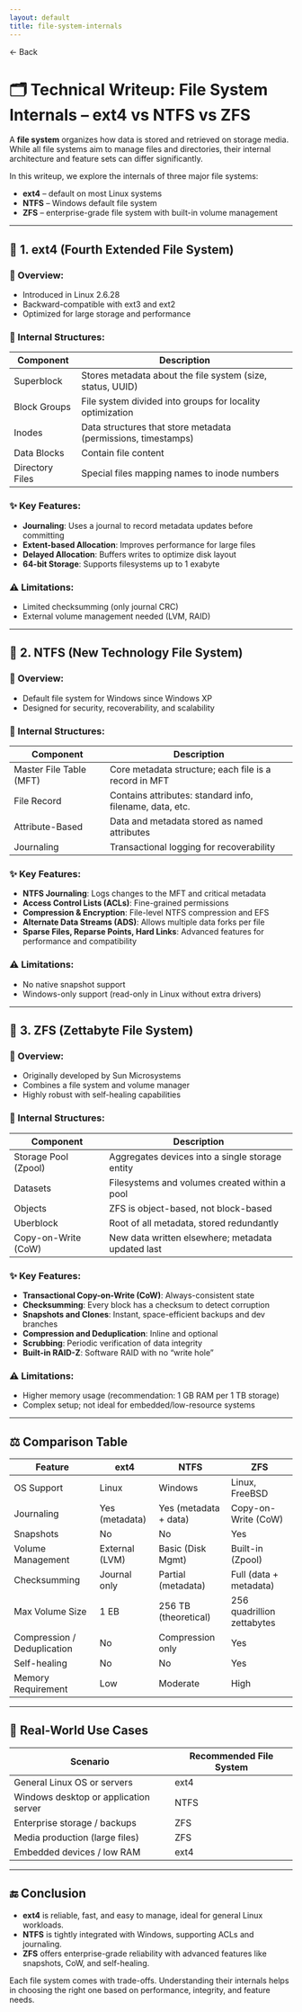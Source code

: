 ```yaml
---
layout: default
title: file-system-internals 
---
```


<a href="https://anish7600.github.io/technical-writeups" style="text-decoration: none;">← Back</a>


# 🗂 Technical Writeup: File System Internals – ext4 vs NTFS vs ZFS

A **file system** organizes how data is stored and retrieved on storage media. While all file systems aim to manage files and directories, their internal architecture and feature sets can differ significantly.

In this writeup, we explore the internals of three major file systems:

* **ext4** – default on most Linux systems
* **NTFS** – Windows default file system
* **ZFS** – enterprise-grade file system with built-in volume management

---

## 🧱 1. ext4 (Fourth Extended File System)

### 📌 Overview:

* Introduced in Linux 2.6.28
* Backward-compatible with ext3 and ext2
* Optimized for large storage and performance

### 📂 Internal Structures:

| Component       | Description                                                   |
| --------------- | ------------------------------------------------------------- |
| Superblock      | Stores metadata about the file system (size, status, UUID)    |
| Block Groups    | File system divided into groups for locality optimization     |
| Inodes          | Data structures that store metadata (permissions, timestamps) |
| Data Blocks     | Contain file content                                          |
| Directory Files | Special files mapping names to inode numbers                  |

### ✨ Key Features:

* **Journaling**: Uses a journal to record metadata updates before committing
* **Extent-based Allocation**: Improves performance for large files
* **Delayed Allocation**: Buffers writes to optimize disk layout
* **64-bit Storage**: Supports filesystems up to 1 exabyte

### ⚠️ Limitations:

* Limited checksumming (only journal CRC)
* External volume management needed (LVM, RAID)

---

## 🧾 2. NTFS (New Technology File System)

### 📌 Overview:

* Default file system for Windows since Windows XP
* Designed for security, recoverability, and scalability

### 📂 Internal Structures:

| Component               | Description                                              |
| ----------------------- | -------------------------------------------------------- |
| Master File Table (MFT) | Core metadata structure; each file is a record in MFT    |
| File Record             | Contains attributes: standard info, filename, data, etc. |
| Attribute-Based         | Data and metadata stored as named attributes             |
| Journaling              | Transactional logging for recoverability                 |

### ✨ Key Features:

* **NTFS Journaling**: Logs changes to the MFT and critical metadata
* **Access Control Lists (ACLs)**: Fine-grained permissions
* **Compression & Encryption**: File-level NTFS compression and EFS
* **Alternate Data Streams (ADS)**: Allows multiple data forks per file
* **Sparse Files, Reparse Points, Hard Links**: Advanced features for performance and compatibility

### ⚠️ Limitations:

* No native snapshot support
* Windows-only support (read-only in Linux without extra drivers)

---

## 🧬 3. ZFS (Zettabyte File System)

### 📌 Overview:

* Originally developed by Sun Microsystems
* Combines a file system and volume manager
* Highly robust with self-healing capabilities

### 📂 Internal Structures:

| Component            | Description                                       |
| -------------------- | ------------------------------------------------- |
| Storage Pool (Zpool) | Aggregates devices into a single storage entity   |
| Datasets             | Filesystems and volumes created within a pool     |
| Objects              | ZFS is object-based, not block-based              |
| Uberblock            | Root of all metadata, stored redundantly          |
| Copy-on-Write (CoW)  | New data written elsewhere; metadata updated last |

### ✨ Key Features:

* **Transactional Copy-on-Write (CoW)**: Always-consistent state
* **Checksumming**: Every block has a checksum to detect corruption
* **Snapshots and Clones**: Instant, space-efficient backups and dev branches
* **Compression and Deduplication**: Inline and optional
* **Scrubbing**: Periodic verification of data integrity
* **Built-in RAID-Z**: Software RAID with no “write hole”

### ⚠️ Limitations:

* Higher memory usage (recommendation: 1 GB RAM per 1 TB storage)
* Complex setup; not ideal for embedded/low-resource systems

---

## ⚖️ Comparison Table

| Feature                     | ext4           | NTFS                  | ZFS                        |
| --------------------------- | -------------- | --------------------- | -------------------------- |
| OS Support                  | Linux          | Windows               | Linux, FreeBSD             |
| Journaling                  | Yes (metadata) | Yes (metadata + data) | Copy-on-Write (CoW)        |
| Snapshots                   | No             | No                    | Yes                        |
| Volume Management           | External (LVM) | Basic (Disk Mgmt)     | Built-in (Zpool)           |
| Checksumming                | Journal only   | Partial (metadata)    | Full (data + metadata)     |
| Max Volume Size             | 1 EB           | 256 TB (theoretical)  | 256 quadrillion zettabytes |
| Compression / Deduplication | No             | Compression only      | Yes                        |
| Self-healing                | No             | No                    | Yes                        |
| Memory Requirement          | Low            | Moderate              | High                       |

---

## 📁 Real-World Use Cases

| Scenario                              | Recommended File System |
| ------------------------------------- | ----------------------- |
| General Linux OS or servers           | ext4                    |
| Windows desktop or application server | NTFS                    |
| Enterprise storage / backups          | ZFS                     |
| Media production (large files)        | ZFS                     |
| Embedded devices / low RAM            | ext4                    |

---

## 🔚 Conclusion

* **ext4** is reliable, fast, and easy to manage, ideal for general Linux workloads.
* **NTFS** is tightly integrated with Windows, supporting ACLs and journaling.
* **ZFS** offers enterprise-grade reliability with advanced features like snapshots, CoW, and self-healing.

Each file system comes with trade-offs. Understanding their internals helps in choosing the right one based on performance, integrity, and feature needs.
